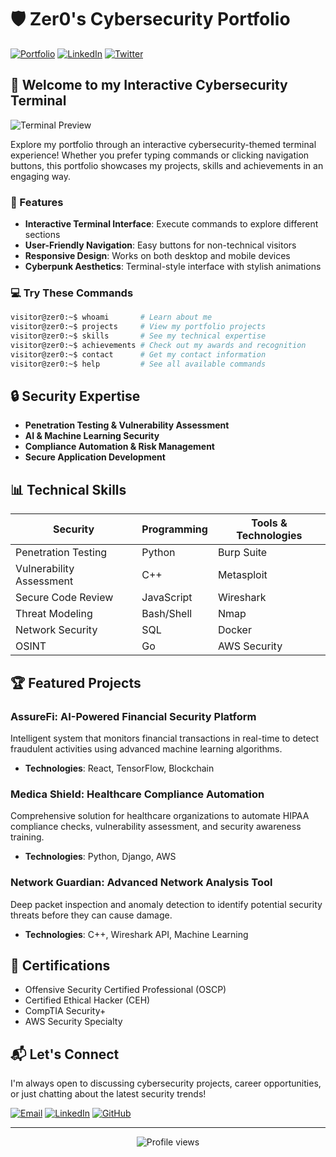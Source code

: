 # 🛡️ Zer0's Cybersecurity Portfolio

[![Portfolio](https://img.shields.io/badge/View-Portfolio-00ff9d?style=for-the-badge&logo=github)](https://yourusername.github.io/portfolio)
[![LinkedIn](https://img.shields.io/badge/LinkedIn-Connect-0077B5?style=for-the-badge&logo=linkedin)](https://linkedin.com/in/yourusername)
[![Twitter](https://img.shields.io/badge/Twitter-Follow-1DA1F2?style=for-the-badge&logo=twitter)](https://twitter.com/yourusername)

## 👋 Welcome to my Interactive Cybersecurity Terminal

![Terminal Preview](preview.gif)

Explore my portfolio through an interactive cybersecurity-themed terminal experience! Whether you prefer typing commands or clicking navigation buttons, this portfolio showcases my projects, skills and achievements in an engaging way.

### 🚀 Features

- **Interactive Terminal Interface**: Execute commands to explore different sections
- **User-Friendly Navigation**: Easy buttons for non-technical visitors
- **Responsive Design**: Works on both desktop and mobile devices
- **Cyberpunk Aesthetics**: Terminal-style interface with stylish animations

### 💻 Try These Commands

```bash
visitor@zer0:~$ whoami       # Learn about me
visitor@zer0:~$ projects     # View my portfolio projects
visitor@zer0:~$ skills       # See my technical expertise
visitor@zer0:~$ achievements # Check out my awards and recognition
visitor@zer0:~$ contact      # Get my contact information
visitor@zer0:~$ help         # See all available commands
```

## 🔒 Security Expertise

- **Penetration Testing & Vulnerability Assessment**
- **AI & Machine Learning Security**
- **Compliance Automation & Risk Management**
- **Secure Application Development**

## 📊 Technical Skills

| Security | Programming | Tools & Technologies |
|----------|-------------|---------------------|
| Penetration Testing | Python | Burp Suite |
| Vulnerability Assessment | C++ | Metasploit |
| Secure Code Review | JavaScript | Wireshark |
| Threat Modeling | Bash/Shell | Nmap |
| Network Security | SQL | Docker |
| OSINT | Go | AWS Security |

## 🏆 Featured Projects

### AssureFi: AI-Powered Financial Security Platform
Intelligent system that monitors financial transactions in real-time to detect fraudulent activities using advanced machine learning algorithms.
- **Technologies**: React, TensorFlow, Blockchain

### Medica Shield: Healthcare Compliance Automation
Comprehensive solution for healthcare organizations to automate HIPAA compliance checks, vulnerability assessment, and security awareness training.
- **Technologies**: Python, Django, AWS

### Network Guardian: Advanced Network Analysis Tool
Deep packet inspection and anomaly detection to identify potential security threats before they can cause damage.
- **Technologies**: C++, Wireshark API, Machine Learning

## 📜 Certifications

- Offensive Security Certified Professional (OSCP)
- Certified Ethical Hacker (CEH)
- CompTIA Security+
- AWS Security Specialty

## 📬 Let's Connect

I'm always open to discussing cybersecurity projects, career opportunities, or just chatting about the latest security trends!

[![Email](https://img.shields.io/badge/Email-Contact-bd00ff?style=flat-square&logo=gmail)](mailto:email@example.com)
[![LinkedIn](https://img.shields.io/badge/LinkedIn-Connect-0077B5?style=flat-square&logo=linkedin)](https://linkedin.com/in/yourusername)
[![GitHub](https://img.shields.io/badge/GitHub-Follow-181717?style=flat-square&logo=github)](https://github.com/yourusername)

---

<p align="center">
  <img src="https://komarev.com/ghpvc/?username=yourusername&color=00ff9d&style=flat-square" alt="Profile views">
</p>
